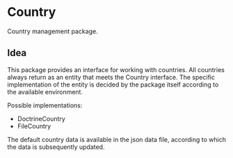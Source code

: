 Country
=======

Country management package.

Idea
----

This package provides an interface for working with countries. All countries always return as an entity that meets the Country interface. The specific implementation of the entity is decided by the package itself according to the available environment.

Possible implementations:

- DoctrineCountry
- FileCountry

The default country data is available in the json data file, according to which the data is subsequently updated.

